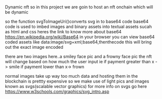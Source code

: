 Dynamic nft
so in this project we are goin to host an nft onchain which will be dynamic 

so the function svgToImageUri()converts svg in to base64 code
base64 code is used to imbed images and binary assets into textual assets
sucah as html and css
heres the link to know more about base64 https://en.wikipedia.org/wiki/Base64
in your browser you can view base64 coded assets like
data:image/svg+xml;base64,thenthecode
this will bring out the exact image encoded

there are two images here..a smiley face pic and a frowny face pic
 the nft will change based on how much the user input ie
 if payment greater than x -> smile
 if payment lower than x-> frown

 normal images take up way too much data and hosting them in the blockchain
 is prettty expensive
 so we make use of light pics and images known as svgs(scalable vector graphics)
 for more info on svgs go here https://www.w3schools.com/graphics/svg_intro.asp

 